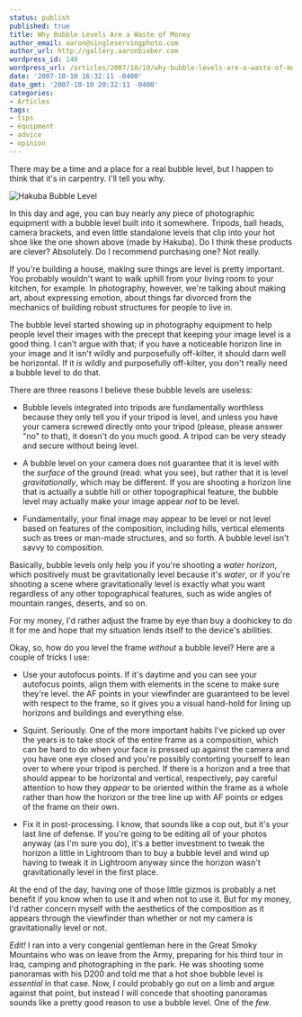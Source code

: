 ```yaml
---
status: publish
published: true
title: Why Bubble Levels Are a Waste of Money
author_email: aaron@singleservingphoto.com
author_url: http://gallery.aaronbieber.com
wordpress_id: 148
wordpress_url: /articles/2007/10/10/why-bubble-levels-are-a-waste-of-money/
date: '2007-10-10 16:32:11 -0400'
date_gmt: '2007-10-10 20:32:11 -0400'
categories:
- Articles
tags:
- tips
- equipment
- advice
- opinion
---
```


There may be a time and a place for a real bubble level, but I happen to think
that it's in carpentry. I'll tell you why.

![Hakuba Bubble Level](/wp-content/uploads/2007/10/HakubaLevel1.jpg "Hakuba Bubble Level")

In this day and age, you can buy nearly any piece of photographic equipment with
a bubble level built into it somewhere. Tripods, ball heads, camera brackets,
and even little standalone levels that clip into your hot shoe like the one
shown above (made by Hakuba). Do I think these products are clever?
Absolutely. Do I recommend purchasing one?  Not really.<!--more-->

If you're building a house, making sure things are level is pretty
important. You probably wouldn't want to walk uphill from your living room to
your kitchen, for example. In photography, however, we're talking about making
art, about expressing emotion, about things far divorced from the mechanics of
building robust structures for people to live in.

The bubble level started showing up in photography equipment to help people
level their images with the precept that keeping your image level is a good
thing. I can't argue with that; if you have a noticeable horizon line in your
image and it isn't wildly and purposefully off-kilter, it should darn well be
horizontal. If it _is_ wildly and purposefully off-kilter, you don't really need
a bubble level to do that.

There are three reasons I believe these bubble levels are useless:

* Bubble levels integrated into tripods are fundamentally worthless because they
  only tell you if your tripod is level, and unless you have your camera screwed
  directly onto your tripod (please, please answer "no" to that), it doesn't do
  you much good. A tripod can be very steady and secure without being level.

* A bubble level on your camera does not guarantee that it is level with the
  _surface_ of the ground (read: what you see), but rather that it is level
  _gravitationally_, which may be different. If you are shooting a horizon line
  that is actually a subtle hill or other topographical feature, the bubble
  level may actually make your image appear _not_ to be level.

* Fundamentally, your final image may appear to be level or not level based on
  features of the composition, including hills, vertical elements such as trees
  or man-made structures, and so forth. A bubble level isn't savvy to
  composition.

Basically, bubble levels only help you if you're shooting a _water horizon_,
which positively must be gravitationally level because it's _water_, or if
you're shooting a scene where gravitationally level is exactly what you want
regardless of any other topographical features, such as wide angles of mountain
ranges, deserts, and so on.

For my money, I'd rather adjust the frame by eye than buy a doohickey to do it
for me and hope that my situation lends itself to the device's abilities.

Okay, so, how do you level the frame _without_ a bubble level? Here are a couple
of tricks I use:

* Use your autofocus points. If it's daytime and you can see your autofocus
  points, align them with elements in the scene to make sure they're level. the
  AF points in your viewfinder are guaranteed to be level with respect to the
  frame, so it gives you a visual hand-hold for lining up horizons and buildings
  and everything else.

* Squint. Seriously. One of the more important habits I've picked up over the
  years is to take stock of the entire frame as a composition, which can be hard
  to do when your face is pressed up against the camera and you have one eye
  closed and you're possibly contorting yourself to lean over to where your
  tripod is perched. If there is a horizon and a tree that should appear to be
  horizontal and vertical, respectively, pay careful attention to how they
  _appear_ to be oriented within the frame as a whole rather than how the
  horizon or the tree line up with AF points or edges of the frame on their own.

* Fix it in post-processing. I know, that sounds like a cop out, but it's your
  last line of defense. If you're going to be editing all of your photos anyway
  (as I'm sure you do), it's a better investment to tweak the horizon a little
  in Lightroom than to buy a bubble level and wind up having to tweak it in
  Lightroom anyway since the horizon wasn't gravitationally level in the first
  place.

At the end of the day, having one of those little gizmos is probably a net
benefit if you know when to use it and when not to use it. But for my money, I'd
rather concern myself with the aesthetics of the composition as it appears
through the viewfinder than whether or not my camera is gravitationally level or
not.

*Edit!* I ran into a very congenial gentleman here in the Great Smoky Mountains
who was on leave from the Army, preparing for his third tour in Iraq, camping
and photographing in the park. He was shooting some panoramas with his D200 and
told me that a hot shoe bubble level is _essential_ in that case. Now, I could
probably go out on a limb and argue against that point, but instead I will
concede that shooting panoramas sounds like a pretty good reason to use a bubble
level. One of the *few*.
